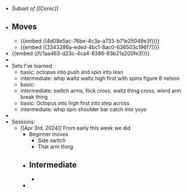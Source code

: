 - *Subset of [[Ceroc]]*
- Moves
	-
	- {{embed ((4d08e5ac-76be-4c3a-a733-b71e25049e3f))}}
	- {{embed ((3343286a-eded-4bc1-8ac0-636503c196f7))}}
- {{embed ((fc1aa463-d23c-4ca4-8386-93b21a200fe3))}}
-
- Sets I've learned
	- basic: octopus into push and spin into lean
	- intermediate: whip waltz waltz high first with spins figure 8 nelson
	- basic:
	- intermediate: switch arms, flick cross, waltz thing cross, wierd arm break thing
	- basic: Octopus into high first into step across
	- intermediate: whip spin shoulder bar catch into yoyo
-
- Sessions:
	- [[Apr 3rd, 2024]] From early this week we did
		- Beginner moves
			- Side switch
			- That arm thing
		- Intermediate
			-
			-
		-